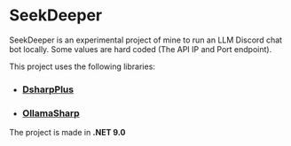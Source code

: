# SeekDeeper

SeekDeeper is an experimental project of mine to run an LLM Discord chat bot locally. Some values are hard coded (The API IP and Port endpoint).

This project uses the following libraries:

- ### [DsharpPlus](https://github.com/DSharpPlus/DSharpPlus)
- ### [OllamaSharp](https://github.com/awaescher/OllamaSharp)

The project is made in **.NET 9.0**
